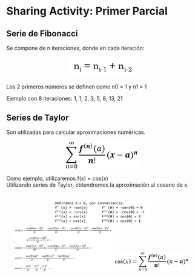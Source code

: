 <h1>Sharing Activity: Primer Parcial</h1>

<h2>Serie de Fibonacci</h2>
Se compone de n iteraciones, donde en cada iteración:<br>
<p style="text-align: center;">
	<img src="https://github.com/mfigueroa96/SharingActivitiesAA/blob/Parcial1/Parcial1/images/fibonacci_serie_def.png" width="180" />
</p>
Los 2 primeros números se definen como n0 = 1 y n1 = 1

Ejemplo con 8 iteraciones: 1, 1, 2, 3, 5, 8, 13, 21

<h2>Series de Taylor</h2>
Son utilizadas para calcular aproximaciones numéricas.<br>
<p style="text-align: center;">
	<img src="https://github.com/mfigueroa96/SharingActivitiesAA/blob/Parcial1/Parcial1/images/taylor_serie_def.png" width="200" />
</p>
Como ejemplo, utilizaremos f(x) = cos(x)<br>
Utilizando series de Taylor, obtendremos la aproximación al coseno de x.<br>
<br>
<p style="text-align: center;">
	<img src="https://github.com/mfigueroa96/SharingActivitiesAA/blob/Parcial1/Parcial1/images/cos_deriv_4.png" width="260" />
	<img src="https://github.com/mfigueroa96/SharingActivitiesAA/blob/Parcial1/Parcial1/images/cosx_reduce.png" width="260" />
	<img src="https://github.com/mfigueroa96/SharingActivitiesAA/blob/Parcial1/Parcial1/images/cosx_taylor.png" width="200" />
</p>